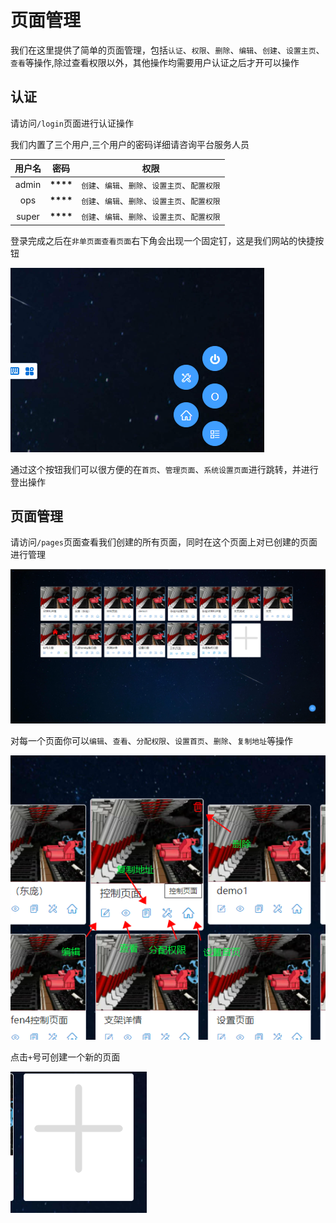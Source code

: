 # 页面管理

我们在这里提供了简单的页面管理，包括`认证`、`权限`、`删除`、`编辑`、`创建`、`设置主页`、`查看`等操作,除过查看权限以外，其他操作均需要用户认证之后才开可以操作

## 认证

请访问`/login`页面进行认证操作

我们内置了三个用户,三个用户的密码详细请咨询平台服务人员

| 用户名 |     密码     |                      权限                      |
| :----: | :----------: | :--------------------------------------------: |
| admin  | **\*\*\*\*** | `创建`、`编辑`、`删除`、`设置主页`、`配置权限` |
|  ops   | **\*\*\*\*** | `创建`、`编辑`、`删除`、`设置主页`、`配置权限` |
| super  | **\*\*\*\*** | `创建`、`编辑`、`删除`、`设置主页`、`配置权限` |

登录完成之后在`非单页面查看页面`右下角会出现一个固定钉，这是我们网站的快捷按钮

![](./img/shortcut.png)

通过这个按钮我们可以很方便的在`首页`、`管理页面`、`系统设置页面`进行跳转，并进行登出操作

## 页面管理

请访问`/pages`页面查看我们创建的所有页面，同时在这个页面上对已创建的页面进行管理

![](./img/manage.png)

对每一个页面你可以`编辑`、`查看`、`分配权限`、`设置首页`、`删除`、`复制地址`等操作

![](./img/handle.png)

点击`+`号可创建一个新的页面

![](./img/add.png)
